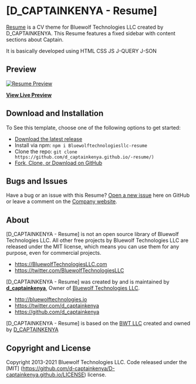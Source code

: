 # [D_CAPTAINKENYA - Resume]


[Resume](https://Bluewolftechnologiesllc.com/overviews/resume/) 
is a CV theme for Bluewolf Technologies LLC created by D_CAPTAINKENYA. 
This Resume features a fixed sidebar with content sections about Captain.

It is basically developed using HTML
								CSS
								JS
								J-QUERY
								J-SON



## Preview

[![Resume Preview](https://Bluewolftechnologiesllc.com/assets/img/screenshots/themes/resume.png)](https://d_captainkenya.github.io/-resume/)

**[View Live Preview](https://d_captainkenya.github.io/-resume/)**



## Download and Installation

To See this template, choose one of the following options to get started:
* [Download the latest release](https://Bluewolftechnologiesllc.com/overviews/resume/) 
* Install via npm: `npm i Bluewolftechnologiesllc-resume`
* Clone the repo: `git clone https://github.com/d_captainkenya.github.io/-resume/)`
* [Fork, Clone, or Download on GitHub](https://github.com/d_captainkenya.github.io/-resume/)




## Bugs and Issues

Have a bug or an issue with this Resume? [Open a new issue](https://github.com//d_captainkenya.github.io/-resume/issues) here on GitHub 
or leave a comment on the [Company website](http://Bluewolftechnologiesllc.com/overviews/resume/).



## About

[D_CAPTAINKENYA - Resume] is not an open source library of Bluewolf Technologies LLC. All other free projects by Bluewolf Technologies LLC are 
released under the MIT license, which means you can use them for any purpose, even for commercial projects.

* https://BluewolfTechnologiesLLC.com
* https://twitter.com/BluewolfTechnologiesLLC

[D_CAPTAINKENYA - Resume] was created by and is maintained by **[d_captainkenya](http://d_captainkenya.io/)**, Owner 
of [Bluewolf Technologies LLC](http://bluewolftechnologies.io/).

* http://bluewolftechnologies.io
* https://twitter.com/d_captainkenya
* https://github.com/d_captainkenya

[D_CAPTAINKENYA - Resume] is based on the [BWT LLC](http://Bluewolftechnologiesllc.com/) created and owned by [D_CAPTAINKENYA](https://twitter.com/d_captainkenya)



## Copyright and License

Copyright 2013-2021 Bluewolf Technologies LLC. Code released under the [MIT] (https://github.com/d-captainkenya/D-captainkenya.github.io/LICENSE) license.
